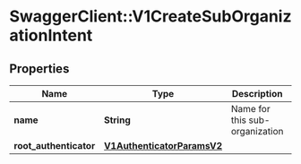 # SwaggerClient::V1CreateSubOrganizationIntent

## Properties
Name | Type | Description | Notes
------------ | ------------- | ------------- | -------------
**name** | **String** | Name for this sub-organization | 
**root_authenticator** | [**V1AuthenticatorParamsV2**](V1AuthenticatorParamsV2.md) |  | 

